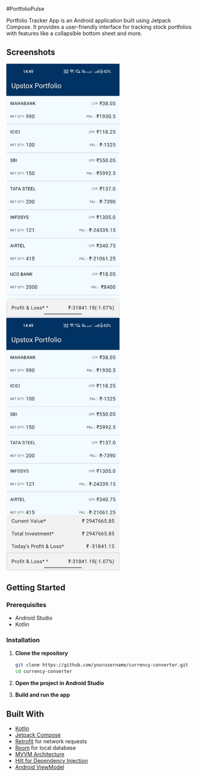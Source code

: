 #PortfolioPulse

Portfolio Tracker App is an Android application built using Jetpack Compose. It provides a user-friendly interface for tracking stock portfolios with features like a collapsible bottom sheet and more.

## Screenshots

<img src="https://github.com/TheLogicals/PortfolioPulse/blob/master/Holdings.jpeg" alt="Currency Converter Screenshot" width="300"/>

<img src="https://github.com/TheLogicals/PortfolioPulse/blob/master/Holdings_overall.jpeg" alt="Currency Converter Screenshot" width="300"/>

## Getting Started

### Prerequisites

- Android Studio
- Kotlin

### Installation

1. **Clone the repository**

    ```bash
    git clone https://github.com/yourusername/currency-converter.git
    cd currency-converter
    ```

2. **Open the project in Android Studio**

3. **Build and run the app**


## Built With

- [Kotlin](https://kotlinlang.org/)
- [Jetpack Compose](https://developer.android.com/jetpack/compose)
- [Retrofit](https://square.github.io/retrofit/) for network requests
- [Room](https://developer.android.com/training/data-storage/room) for local database
- [MVVM Architecture](https://developer.android.com/jetpack/guide)
- [Hilt for Dependency Injection](https://developer.android.com/training/dependency-injection/hilt-android)
- [Android ViewModel](https://developer.android.com/topic/libraries/architecture/viewmodel)



